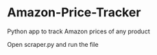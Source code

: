 # Amazon-Price-Tracker
Python app to track Amazon prices of any product

Open scraper.py and run the file
